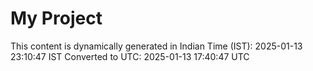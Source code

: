# My Project

This content is dynamically generated in Indian Time (IST): 2025-01-13 23:10:47 IST
Converted to UTC: 2025-01-13 17:40:47 UTC
